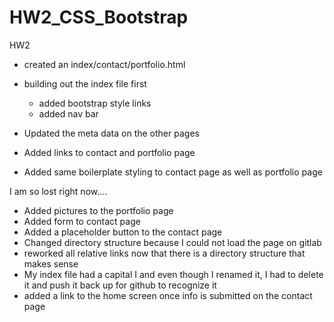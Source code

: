 # HW2_CSS_Bootstrap
HW2

- created an index/contact/portfolio.html 
- building out the index file first
    - added bootstrap style links
    - added nav bar

- Updated the meta data on the other pages
- Added links to contact and portfolio page
- Added same boilerplate styling to contact page as well as portfolio page

I am so lost right now....

- Added pictures to the portfolio page
- Added form to contact page
- Added a placeholder button to the contact page
- Changed directory structure because I could not load the page on gitlab
- reworked all relative links now that there is a directory structure that makes sense
- My index file had a capital I and even though I renamed it, I had to delete it and push it back up for github to recognize it
- added a link to the home screen once info is submitted on the contact page
